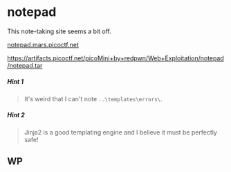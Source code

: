# notepad

This note-taking site seems a bit off.

[notepad.mars.picoctf.net](https://notepad.mars.picoctf.net/)

https://artifacts.picoctf.net/picoMini+by+redpwn/Web+Exploitation/notepad/notepad.tar

##### Hint 1

> It's weird that I can't note `..\templates\errors\`.

##### Hint 2

> Jinja2 is a good templating engine and I believe it must be perfectly safe!

## WP

